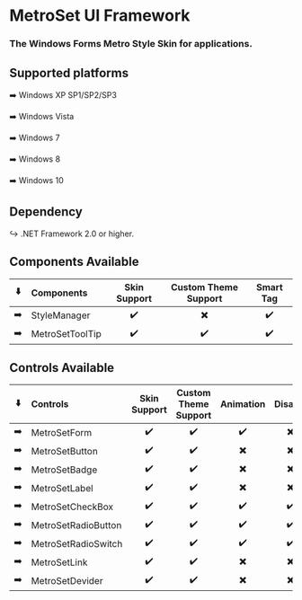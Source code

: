 MetroSet UI Framework
=====================
### The Windows Forms Metro Style Skin for applications.

## 

Supported platforms
-------------------
:arrow_right: Windows XP SP1/SP2/SP3

:arrow_right: Windows Vista

:arrow_right: Windows 7

:arrow_right: Windows 8

:arrow_right: Windows 10

## 

Dependency
------------
:arrow_right_hook: .NET Framework 2.0 or higher.

## 

## Components Available

:arrow_down: | Components | Skin Support | Custom Theme Support | Smart Tag
:---:|:---|:---:|:---:|:---:|
:arrow_right: | StyleManager |:heavy_check_mark:|:heavy_multiplication_x:|:heavy_check_mark:
:arrow_right: | MetroSetToolTip |:heavy_check_mark:|:heavy_check_mark:|:heavy_check_mark:

## 

## Controls Available


:arrow_down: | Controls | Skin Support | Custom Theme Support | Animation | Disable | Smart Tag
:---:|:---|:---:|:---:|:---:|:---:|:---:|
:arrow_right: | MetroSetForm |:heavy_check_mark:|:heavy_check_mark:|:heavy_check_mark:|:heavy_multiplication_x:|:heavy_multiplication_x:
:arrow_right: | MetroSetButton |:heavy_check_mark:|:heavy_check_mark:|:heavy_multiplication_x:|:heavy_multiplication_x:|:heavy_check_mark:
:arrow_right: | MetroSetBadge |:heavy_check_mark:|:heavy_check_mark:|:heavy_multiplication_x:|:heavy_multiplication_x:|:heavy_check_mark:
:arrow_right: | MetroSetLabel |:heavy_check_mark:|:heavy_check_mark:|:heavy_multiplication_x:|:heavy_multiplication_x:|:heavy_check_mark:
:arrow_right: | MetroSetCheckBox |:heavy_check_mark:|:heavy_check_mark:|:heavy_check_mark:|:heavy_check_mark:|:heavy_check_mark:
:arrow_right: | MetroSetRadioButton |:heavy_check_mark:|:heavy_check_mark:|:heavy_check_mark:|:heavy_check_mark:|:heavy_check_mark:
:arrow_right: | MetroSetRadioSwitch |:heavy_check_mark:|:heavy_check_mark:|:heavy_check_mark:|:heavy_check_mark:|:heavy_check_mark:
:arrow_right: | MetroSetLink |:heavy_check_mark:|:heavy_check_mark:|:heavy_multiplication_x:|:heavy_multiplication_x:|:heavy_check_mark:
:arrow_right: | MetroSetDevider |:heavy_check_mark:|:heavy_check_mark:|:heavy_multiplication_x:|:heavy_multiplication_x:|:heavy_check_mark:


